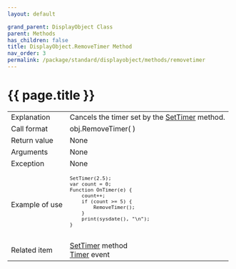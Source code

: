 ```yaml
---
layout: default

grand_parent: DisplayObject Class
parent: Methods
has_children: false
title: DisplayObject.RemoveTimer Method
nav_order: 3
permalink: /package/standard/displayobject/methods/removetimer
---
```

# {{ page.title }}

<table>
  <tr>
    <td>Explanation</td>
    <td colspan="2">Cancels the timer set by the <a href="/package/standard/displayobject/methods/settimer">SetTimer</a> method.</td>
  </tr>
  <tr>
    <td>Call format</td>
    <td colspan="2">obj.RemoveTimer( )</td>
  </tr>
  <tr>
    <td>Return value</td>
    <td colspan="2">None</td>
  </tr>  
  <tr>
    <td>Arguments</td>
    <td colspan="2">None</td>
  </tr>
  <tr>
    <td>Exception</td>
    <td colspan="2">None</td>
  </tr>
  <tr>
    <td>Example of use</td>
    <td colspan="2">
    <code><pre>
SetTimer(2.5);
var count = 0;
Function OnTimer(e) {
    count++;
    if (count >= 5) {
        RemoveTimer();
    }
    print(sysdate(), "\n");
}
    </pre></code></td>
  </tr>
  <tr>
    <td>Related item</td>
    <td colspan="2"><a href="/package/standard/displayobject/methods/settimer">SetTimer</a> method<br><a href="/package/standard/displayobject/events/timer">Timer</a> event</td>
  </tr>
</table> 

